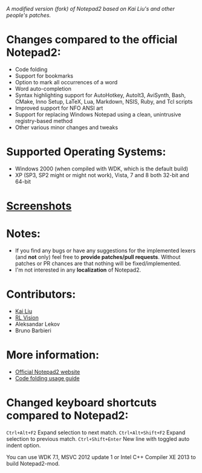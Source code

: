 _A modified version (fork) of Notepad2 based on Kai Liu's and other people's patches._

# Changes compared to the official Notepad2:

* Code folding
* Support for bookmarks
* Option to mark all occurrences of a word
* Word auto-completion
* Syntax highlighting support for AutoHotkey, AutoIt3, AviSynth, Bash, CMake, Inno Setup,
  LaTeX, Lua, Markdown, NSIS, Ruby, and Tcl scripts
* Improved support for NFO ANSI art
* Support for replacing Windows Notepad using a clean, unintrusive registry-based method
* Other various minor changes and tweaks

# Supported Operating Systems:
* Windows 2000 (when compiled with WDK, which is the default build)
* XP (SP3, SP2 might or might not work), Vista, 7 and 8 both 32-bit and 64-bit

# [Screenshots](http://xhmikosr.github.com/notepad2-mod/screenshots)

# Notes:
* If you find any bugs or have any suggestions for the implemented lexers (and **not** only)
  feel free to **provide patches/pull requests**. Without patches or PR chances are that
  nothing will be fixed/implemented.
* I'm not interested in any **localization** of Notepad2.

# Contributors:
* [Kai Liu](http://code.kliu.org/misc/notepad2/)
* [RL Vision](http://www.rlvision.com/notepad2/about.asp)
* Aleksandar Lekov
* Bruno Barbieri

# More information:
* [Official Notepad2 website](http://www.flos-freeware.ch/notepad2.html)
* [Code folding usage guide](https://github.com/XhmikosR/notepad2-mod/wiki/Code-Folding-Usage)

# Changed keyboard shortcuts compared to Notepad2:
`Ctrl+Alt+F2`       Expand selection to next match.
`Ctrl+Alt+Shift+F2` Expand selection to previous match.
`Ctrl+Shift+Enter`  New line with toggled auto indent option.

You can use WDK 7.1, MSVC 2012 update 1 or Intel C++ Compiler XE 2013 to build Notepad2-mod.
